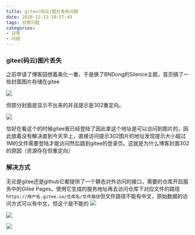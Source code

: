 ```yaml
---
title: gitee(码云)图片丢失问题
date: 2020-12-13 10:57:49
tags: 日常问题
categories: 
- 日常
- 问题
---
```


### gitee(码云)图片丢失


之前申请了博客园想着美化一番，于是换了BNDong的Silence主题，首页搞了一些封面图片存储在gitee<!--more-->

![](https://gitee-blogimage.oss-cn-beijing.aliyuncs.com/blogImage/gitee图片丢失/1.png)

但部分封面是显示不出来的并且提示是302重定向。

![](https://gitee-blogimage.oss-cn-beijing.aliyuncs.com/blogImage/gitee图片丢失/2.png)

恰好在看这个的时候gitee我已经登陆了因此拿这个地址是可以访问到图片的，因此放着没有解决直到今天早上，直接访问提示302图片的地址发现提示大小超过1M的文件需要登陆才能访问然后跳到gitee的登录页。这就是为什么博客封面302的原因（资源存在但重定向）

### 解决方式

无论是gitee还是github它都提供了一个静态对外访问的接口，需要的仓库开启服务中的Gitee Pages。使用它生成的服务地址再去访问仓库下对应文件的路径`https://用户名.gitee.io/仓库名/文件路径`但文件路径不能有中文，原始数据的访问方式可以有中文，但这个是不能的
![](https://gitee-blogimage.oss-cn-beijing.aliyuncs.com/blogImage/gitee图片丢失/3.png)

![](https://gitee-blogimage.oss-cn-beijing.aliyuncs.com/blogImage/gitee图片丢失/4.png)

![](https://gitee-blogimage.oss-cn-beijing.aliyuncs.com/blogImage/gitee图片丢失/5.png)